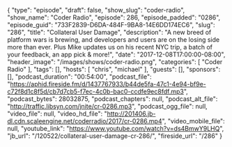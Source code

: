 {
  "type": "episode",
  "draft": false,
  "show_slug": "coder-radio",
  "show_name": "Coder Radio",
  "episode": 286,
  "episode_padded": "0286",
  "episode_guid": "733F2839-D6DA-484F-9BA8-14E6DD174EC6",
  "slug": "286",
  "title": "Collateral User Damage",
  "description": "A new breed of platform wars is brewing, and developers and users are on the losing side more than ever. Plus Mike updates us on his recent NYC trip, a batch of your feedback, an app pick & more!",
  "date": "2017-12-08T17:00:00-08:00",
  "header_image": "/images/shows/coder-radio.png",
  "categories": [
    "Coder Radio"
  ],
  "tags": [],
  "hosts": [
    "chris",
    "michael"
  ],
  "guests": [],
  "sponsors": [],
  "podcast_duration": "00:54:00",
  "podcast_file": "https://aphid.fireside.fm/d/1437767933/b44de5fa-47c1-4e94-bf9e-c72f8d1c8f5d/cb7d7cb5-f7ec-4c0b-bac0-ccdfe9ec8fdf.mp3",
  "podcast_bytes": 28032875,
  "podcast_chapters": null,
  "podcast_alt_file": "http://traffic.libsyn.com/jnite/cr-0286.mp3",
  "podcast_ogg_file": null,
  "video_file": null,
  "video_hd_file": "http://201406.jb-dl.cdn.scaleengine.net/coderradio/2017/cr-0286.mp4",
  "video_mobile_file": null,
  "youtube_link": "https://www.youtube.com/watch?v=ds4BmwY9LHQ",
  "jb_url": "/120522/collateral-user-damage-cr-286/",
  "fireside_url": "/286"
}

